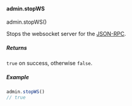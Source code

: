 
#### admin.stopWS

admin.stopWS()

Stops the websocket server for the [JSON-RPC](https://github.com/ethereumproject/wiki/wiki/JSON-RPC).

##### Returns

`true` on success, otherwise `false`.

##### Example

```javascript
admin.stopWS()
// true
```
